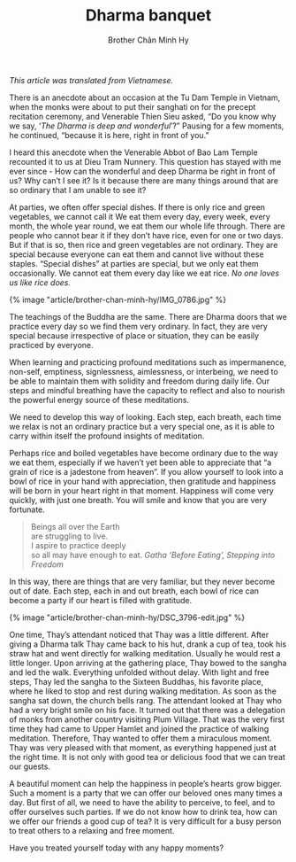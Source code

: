 ﻿---
title: Dharma banquet
author: Brother Chân Minh Hy
---

*This article was translated from Vietnamese.*

There is an anecdote about an occasion at the Tu Dam Temple in Vietnam, when the monks were about to put their sanghati on for the precept recitation ceremony, and Venerable Thien Sieu asked, “Do you know why we say, ‘*The Dharma is deep and wonderful*’?” Pausing for a few moments, he continued, “because it is here, right in front of you.”

I heard this anecdote when the Venerable Abbot of Bao Lam Temple recounted it to us at Dieu Tram Nunnery. This question has stayed with me ever since - How can the wonderful and deep Dharma be right in front of us? Why can’t I see it? Is it because there are many things around that are so ordinary that I am unable to see it?

At parties, we often offer special dishes. If there is only rice and green vegetables, we cannot call it  We eat them every day, every week, every month, the whole year round, we eat them our whole life through. There are people who cannot bear it if they don’t have rice, even for one or two days. But if that is so, then rice and green vegetables are not ordinary. They are special because everyone can eat them and cannot live without these staples. “Special dishes” at parties are special, but we only eat them occasionally. We cannot eat them every day like we eat rice. *No one loves us like rice does.* 

{% image "article/brother-chan-minh-hy/IMG_0786.jpg" %}

The teachings of the Buddha are the same. There are Dharma doors that we practice every day so we find them very ordinary. In fact, they are very special because irrespective of place or situation, they can be easily practiced by everyone. 

When learning and practicing profound meditations such as impermanence, non-self, emptiness, signlessness, aimlessness, or interbeing, we need to be able to maintain them with solidity and freedom during daily life. Our steps and mindful breathing have the capacity to reflect and also to nourish the powerful energy source of these meditations. 

We need to develop this way of looking. Each step, each breath, each time we relax is not an ordinary practice but a very special one, as it is able to carry within itself the profound insights of meditation.

Perhaps rice and boiled vegetables have become ordinary due to the way we eat them, especially if we haven’t yet been able to appreciate that “a grain of rice is a jadestone from heaven”. If you allow yourself to look into a bowl of rice in your hand with appreciation, then gratitude and happiness will be born in your heart right in that moment. Happiness will come very quickly, with just one breath. You will smile and know that you are very fortunate.

> Beings all over the Earth  
> are struggling to live.  
> I aspire to practice deeply  
> so all may have enough to eat. <cite>Gatha ‘Before Eating’, Stepping into Freedom</cite>

In this way, there are things that are very familiar, but they never become out of date. Each step, each in and out breath, each bowl of rice can become a party if our heart is filled with gratitude.

{% image "article/brother-chan-minh-hy/DSC_3796-edit.jpg" %}

One time, Thay’s attendant noticed that Thay was a little different. After giving a Dharma talk Thay came back to his hut, drank a cup of tea, took his straw hat and went directly for walking meditation. Usually he would rest a little longer. Upon arriving at the gathering place, Thay bowed to the sangha and led the walk. Everything unfolded without delay. With light and free steps, Thay led the sangha to the Sixteen Buddhas, his favorite place, where he liked to stop and rest during walking meditation. As soon as the sangha sat down, the church bells rang. The attendant looked at Thay who had a very bright smile on his face. It turned out that there was a delegation of monks from another country visiting Plum Village. That was the very first time they had came to Upper Hamlet and joined the practice of walking meditation. Therefore, Thay wanted to offer them a miraculous moment. Thay was very pleased with that moment, as everything happened just at the right time. It is not only with good tea or delicious food that we can treat our guests. 

A beautiful moment can help the happiness in people’s hearts grow bigger. Such a moment is a party that we can offer our beloved ones many times a day. But first of all, we need to have the ability to perceive, to feel, and to offer ourselves such parties. If we do not know how to drink tea, how can we offer our friends a good cup of tea? It is very difficult for a busy person to treat others to a relaxing and free moment.

Have you treated yourself today with any happy moments?
